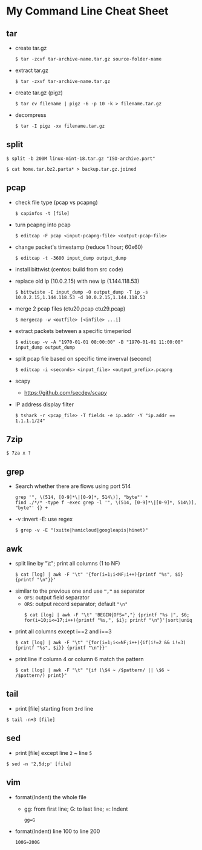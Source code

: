 # My Command Line Cheat Sheet



## tar
* create tar.gz
    ```
    $ tar -zcvf tar-archive-name.tar.gz source-folder-name
    ```

* extract tar.gz
    ```
    $ tar -zxvf tar-archive-name.tar.gz
    ```
* create tar.gz (pigz)
    ```
    $ tar cv filename | pigz -6 -p 10 -k > filename.tar.gz
    ```
* decompress
    ```
    $ tar -I pigz -xv filename.tar.gz
    ```

## split
```
$ split -b 200M linux-mint-18.tar.gz "ISO-archive.part"
```
```
$ cat home.tar.bz2.parta* > backup.tar.gz.joined
```

## pcap
* check file type (pcap vs pcapng)
    ```
    $ capinfos -t [file]
    ```
* turn pcapng into pcap
    ```
    $ editcap -F pcap <input-pcapng-file> <output-pcap-file> 
    ```

* change packet's timestamp (reduce 1 hour; 60x60)
    ```
    $ editcap -t -3600 input_dump output_dump
    ```
* install bittwist (centos: build from src code)

* replace old ip (10.0.2.15) with new ip (1.144.118.53)
    ```
    $ bittwiste -I input_dump -O output_dump -T ip -s 10.0.2.15,1.144.118.53 -d 10.0.2.15,1.144.118.53
    ```
* merge 2 pcap files (ctu20.pcap ctu29.pcap)
    ```
    $ mergecap -w <outfile> [<infile> ...i]
    ```
* extract packets between a specific timeperiod 
    ```
    $ editcap -v -A "1970-01-01 08:00:00" -B "1970-01-01 11:00:00" input_dump output_dump
    ```
* split pcap file based on specific time inverval (second)
    ```
    $ editcap -i <seconds> <input_file> <output_prefix>.pcapng
    ```
* scapy
  * https://github.com/secdev/scapy

* IP address display filter
    ```
    $ tshark -r <pcap_file> -T fields -e ip.addr -Y "ip.addr == 1.1.1.1/24"
    ```


## 7zip
```
$ 7za x ?
```

## grep
* Search whether there are flows using  port 514
    ```
    grep '", \(514, [0-9]*\|[0-9]*, 514\)], "byte"' *
    find ./*/* -type f -exec grep -l '", \(514, [0-9]*\|[0-9]*, 514\)], "byte"' {} +
    ```
* -v :invert -E: use regex
    ```
    $ grep -v -E "(xuite|hamicloud|googleapis|hinet)"
    ```


## awk
* split line by "\t"; print all columns (1 to NF)
    ```
    $ cat [log] | awk -F "\t" '{for(i=1;i<NF;i++){printf "%s", $i} {printf "\n"}}'
    ```
* similar to the previous one and use **`","`** as separator  
  * `OFS`: output field separator
  * `ORS`: output record separator; default `"\n"`
    ```
    $ cat [log] | awk -F "\t" 'BEGIN{OFS=","} {printf "%s |", $6; for(i=10;i<=17;i++){printf "%s,", $i}; printf "\n"}'|sort|uniq
    ```
* print all columns except i==2 and i==3
    ```
    $ cat [log] | awk -F "\t" '{for(i=1;i<=NF;i++){if(i!=2 && i!=3){printf "%s", $i}} {printf "\n"}}'
    ```
* print line if column 4 or column 6 match the pattern
    ```
    $ cat [log] | awk -F "\t" "{if (\$4 ~ /$pattern/ || \$6 ~ /$pattern/) print}"
    ```


## tail
* print [file] starting from `3rd` line
```
$ tail -n+3 [file]
```


## sed
* print [file] except line `2` ~ line `5`
```
$ sed -n '2,5d;p' [file]
```


## vim
* format(Indent) the whole file
  * gg: from first line; G: to last line; =: Indent
    ```
    gg=G    
    ```

* format(Indent) line 100 to line 200
    ```
    100G=200G
    ```
